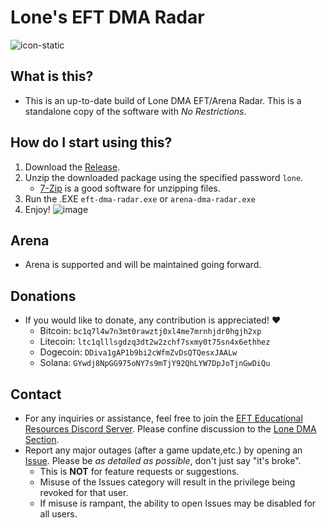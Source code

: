# Lone's EFT DMA Radar

![icon-static](https://github.com/user-attachments/assets/d3bc58ad-a987-4c94-bfe2-dd2236769f19)

## What is this?
- This is an up-to-date build of Lone DMA EFT/Arena Radar. This is a standalone copy of the software with *No Restrictions*.

## How do I start using this?
1. Download the [Release](https://github.com/Lone83427/lone-eft-dma-radar/releases/tag/compiled).
2. Unzip the downloaded package using the specified password `lone`.
   - [7-Zip](https://www.7-zip.org/) is a good software for unzipping files.
3. Run the .EXE `eft-dma-radar.exe` or `arena-dma-radar.exe`
4. Enjoy!
![image](https://github.com/user-attachments/assets/942d7a28-627b-4428-a3a9-60fccbe87ed1)

## Arena
- Arena is supported and will be maintained going forward.

## Donations
- If you would like to donate, any contribution is appreciated! ❤️
  - Bitcoin: `bc1q7l4w7n3mt0rawztj0xl4me7mrnhjdr0hgjh2xp`
  - Litecoin: `ltc1qlllsgdzq3dt2w2zchf7sxmy0t75sn4x6ethhez`
  - Dogecoin: `DDiva1gAP1b9bi2cWfmZvDsQTQesxJAALw`
  - Solana: `GYwdj8NpGG975oNY7s9mTjY92QhLYW7DpJoTjnGwDiQu`

## Contact
- For any inquiries or assistance, feel free to join the [EFT Educational Resources Discord Server](https://discord.gg/jGSnTCekdx). Please confine discussion to the [Lone DMA Section](https://discord.com/channels/1218731239599767632/1342207117704036382).
- Report any major outages (after a game update,etc.) by opening an [Issue](https://github.com/Lone83427/lone-eft-dma-radar/issues). Please be *as detailed as possible*, don't just say "it's broke".
  - This is **NOT** for feature requests or suggestions.
  - Misuse of the Issues category will result in the privilege being revoked for that user.
  - If misuse is rampant, the ability to open Issues may be disabled for all users.
